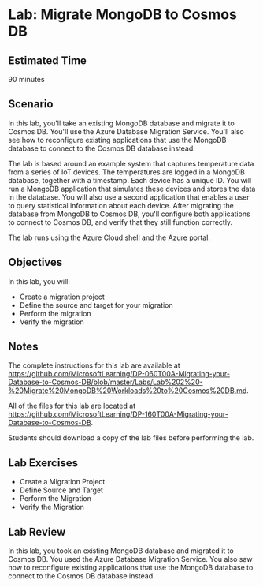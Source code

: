 # Lab: Migrate MongoDB to Cosmos DB

## Estimated Time

90 minutes

## Scenario

In this lab, you'll take an existing MongoDB database and migrate it to Cosmos DB. You'll use the Azure Database Migration Service. You'll also see how to reconfigure existing applications that use the MongoDB database to connect to the Cosmos DB database instead.

The lab is based around an example system that captures temperature data from a series of IoT devices. The temperatures are logged in a MongoDB database, together with a timestamp. Each device has a unique ID. You will run a MongoDB application that simulates these devices and stores the data in the database. You will also use a second application that enables a user to query statistical information about each device. After migrating the database from MongoDB to Cosmos DB, you'll configure both applications to connect to Cosmos DB, and verify that they still function correctly.

The lab runs using the Azure Cloud shell and the Azure portal.

## Objectives

In this lab, you will:

* Create a migration project
* Define the source and target for your migration
* Perform the migration
* Verify the migration

## Notes

The complete instructions for this lab are available at https://github.com/MicrosoftLearning/DP-060T00A-Migrating-your-Database-to-Cosmos-DB/blob/master/Labs/Lab%202%20-%20Migrate%20MongoDB%20Workloads%20to%20Cosmos%20DB.md.

All of the files for this lab are located at https://github.com/MicrosoftLearning/DP-160T00A-Migrating-your-Database-to-Cosmos-DB.

Students should download a copy of the lab files before performing the lab.

## Lab Exercises

* Create a Migration Project
* Define Source and Target
* Perform the Migration
* Verify the Migration

## Lab Review

In this lab, you took an existing MongoDB database and migrated it to Cosmos DB. You used the Azure Database Migration Service. You also saw how to reconfigure existing applications that use the MongoDB database to connect to the Cosmos DB database instead.
